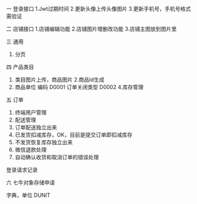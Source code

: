 一 登录接口
1.Jwt过期时间
2.更新头像上传头像图片
3.更新手机号，手机号格式需验证

二 店铺接口
1.店铺编辑功能
2.店铺图片增删改功能
3.店铺主图放到图片里

三 通用
1. 分页

四 产品类目
1. 类目图片上传，商品图片
2.商品Id生成
3. 商品单位 编码 D0001 订单关闭类型 D0002
4.库存管理

五 订单
1. 终端用户管理
2. 配送管理
3. 订单配送独立出来
4. 已发货扣减库存，OK，目前是提交订单即扣减库存
5. 不发货恢复库存独立出来
6. 微信退款处理
7. 自动确认收货和取消订单的错误处理

登录请求记录

六 七牛对象存储申请

字典，单位 DUNIT